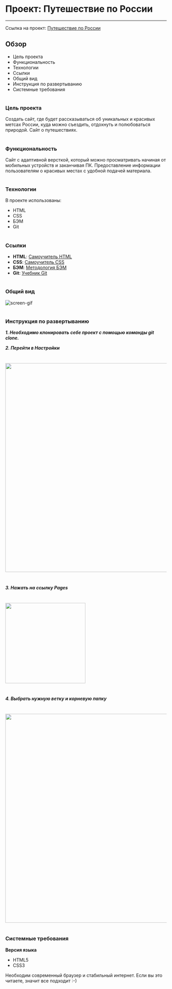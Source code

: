 # Проект: Путешествие по России
---
Ссылка на проект: [Путешествие по России](https://alexeynewdeveloper.github.io/gh-pages-russian-travel/index.html)

## Обзор

- Цель проекта
- Функциональность
- Технологии
- Ссылки
- Общий вид
- Инструкция по развертыванию
- Системные требования

# 
### Цель проекта

Создать сайт, где будет рассказываться об уникальных и красивых метсах России, куда можно съездить, отдохнуть и полюбоваться природой. Сайт о путешествиях.

#
### Функциональность

Сайт с адаптивной версткой, который можно просматривать начиная от мобильных устройств и заканчивая ПК. 
Предоставление информации пользователям о красивых местах с удобной подачей материала.

#
### Технологии

В проекте использованы: 
+ HTML
+ CSS
+ БЭМ
+ Git

#
### Ссылки

+ **HTML**: [Самоучитель HTML](http://htmlbook.ru)
+ **CSS**: [Самоучитель CSS](https://www.schoolsw3.com/css)
+ **БЭМ**: [Методология БЭМ](https://ru.bem.info/methodology/)
+ **Git**: [Учебник Git](https://git-scm.com/book/ru/v2)

#
### Общий вид

![screen-gif](./Russian-travel-gif.gif)



#
### Инструкция по развертыванию

**_1. Необходимо клонировать себе проект с помощью команды git clone._** 

**_2. Перейти в Настройки_** 
  #
  <img src="https://github.com/AlexeyNewDeveloper/IMGs/blob/main/Deploy_%D0%BD%D0%B0_%D0%93%D0%A5_pages/SettingsGH.png" width="650px"></img>
  #
**_3. Нажать на ссылку Pages_**
  #
  <img src="https://github.com/AlexeyNewDeveloper/IMGs/blob/main/Deploy_%D0%BD%D0%B0_%D0%93%D0%A5_pages/LinkToPages.png" width="250px"></img>
  #
**_4. Выбрать нужную ветку и корневую папку_**
  #
  <img src="https://github.com/AlexeyNewDeveloper/IMGs/blob/main/Deploy_%D0%BD%D0%B0_%D0%93%D0%A5_pages/SelectBranch.png" width="650px"></img>
   
#   
### Системные требования

  **Версия языка**
  + HTML5
  + CSS3

Необходим современный браузер и стабильный интернет. Если вы это читаете, значит все подходит :-)
